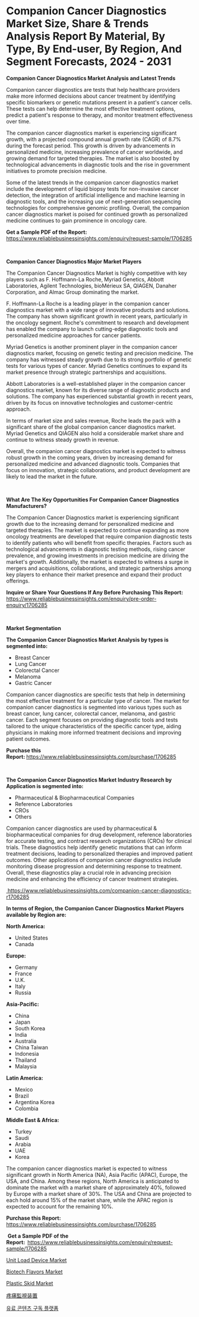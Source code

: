 <p><h1>Companion Cancer Diagnostics Market Size, Share & Trends Analysis Report By Material, By Type, By End-user, By Region, And Segment Forecasts, 2024 - 2031</h1></p><p><strong>Companion Cancer Diagnostics Market Analysis and Latest Trends</strong></p>
<p><p>Companion cancer diagnostics are tests that help healthcare providers make more informed decisions about cancer treatment by identifying specific biomarkers or genetic mutations present in a patient's cancer cells. These tests can help determine the most effective treatment options, predict a patient's response to therapy, and monitor treatment effectiveness over time.</p><p>The companion cancer diagnostics market is experiencing significant growth, with a projected compound annual growth rate (CAGR) of 8.7% during the forecast period. This growth is driven by advancements in personalized medicine, increasing prevalence of cancer worldwide, and growing demand for targeted therapies. The market is also boosted by technological advancements in diagnostic tools and the rise in government initiatives to promote precision medicine.</p><p>Some of the latest trends in the companion cancer diagnostics market include the development of liquid biopsy tests for non-invasive cancer detection, the integration of artificial intelligence and machine learning in diagnostic tools, and the increasing use of next-generation sequencing technologies for comprehensive genomic profiling. Overall, the companion cancer diagnostics market is poised for continued growth as personalized medicine continues to gain prominence in oncology care.</p></p>
<p><strong>Get a Sample PDF of the Report:&nbsp;</strong> <a href="https://www.reliablebusinessinsights.com/enquiry/request-sample/1706285">https://www.reliablebusinessinsights.com/enquiry/request-sample/1706285</a></p>
<p>&nbsp;</p>
<p><strong>Companion Cancer Diagnostics Major Market Players</strong></p>
<p><p>The Companion Cancer Diagnostics Market is highly competitive with key players such as F. Hoffmann-La Roche, Myriad Genetics, Abbott Laboratories, Agilent Technologies, bioMérieux SA, QIAGEN, Danaher Corporation, and Almac Group dominating the market. </p><p>F. Hoffmann-La Roche is a leading player in the companion cancer diagnostics market with a wide range of innovative products and solutions. The company has shown significant growth in recent years, particularly in the oncology segment. Roche's commitment to research and development has enabled the company to launch cutting-edge diagnostic tools and personalized medicine approaches for cancer patients.</p><p>Myriad Genetics is another prominent player in the companion cancer diagnostics market, focusing on genetic testing and precision medicine. The company has witnessed steady growth due to its strong portfolio of genetic tests for various types of cancer. Myriad Genetics continues to expand its market presence through strategic partnerships and acquisitions.</p><p>Abbott Laboratories is a well-established player in the companion cancer diagnostics market, known for its diverse range of diagnostic products and solutions. The company has experienced substantial growth in recent years, driven by its focus on innovative technologies and customer-centric approach.</p><p>In terms of market size and sales revenue, Roche leads the pack with a significant share of the global companion cancer diagnostics market. Myriad Genetics and QIAGEN also hold a considerable market share and continue to witness steady growth in revenue.</p><p>Overall, the companion cancer diagnostics market is expected to witness robust growth in the coming years, driven by increasing demand for personalized medicine and advanced diagnostic tools. Companies that focus on innovation, strategic collaborations, and product development are likely to lead the market in the future.</p></p>
<p>&nbsp;</p>
<p><strong>What Are The Key Opportunities For Companion Cancer Diagnostics Manufacturers?</strong></p>
<p><p>The Companion Cancer Diagnostics market is experiencing significant growth due to the increasing demand for personalized medicine and targeted therapies. The market is expected to continue expanding as more oncology treatments are developed that require companion diagnostic tests to identify patients who will benefit from specific therapies. Factors such as technological advancements in diagnostic testing methods, rising cancer prevalence, and growing investments in precision medicine are driving the market's growth. Additionally, the market is expected to witness a surge in mergers and acquisitions, collaborations, and strategic partnerships among key players to enhance their market presence and expand their product offerings.</p></p>
<p><strong>Inquire or Share Your Questions If Any Before Purchasing This Report:</strong> <a href="https://www.reliablebusinessinsights.com/enquiry/pre-order-enquiry/1706285">https://www.reliablebusinessinsights.com/enquiry/pre-order-enquiry/1706285</a></p>
<p>&nbsp;</p>
<p><strong>Market Segmentation</strong></p>
<p><strong>The Companion Cancer Diagnostics Market Analysis by types is segmented into:</strong></p>
<p><ul><li>Breast Cancer</li><li>Lung Cancer</li><li>Colorectal Cancer</li><li>Melanoma</li><li>Gastric Cancer</li></ul></p>
<p><p>Companion cancer diagnostics are specific tests that help in determining the most effective treatment for a particular type of cancer. The market for companion cancer diagnostics is segmented into various types such as breast cancer, lung cancer, colorectal cancer, melanoma, and gastric cancer. Each segment focuses on providing diagnostic tools and tests tailored to the unique characteristics of the specific cancer type, aiding physicians in making more informed treatment decisions and improving patient outcomes.</p></p>
<p><strong>Purchase this Report:&nbsp;</strong><a href="https://www.reliablebusinessinsights.com/purchase/1706285">https://www.reliablebusinessinsights.com/purchase/1706285</a></p>
<p>&nbsp;</p>
<p><strong>The Companion Cancer Diagnostics Market Industry Research by Application is segmented into:</strong></p>
<p><ul><li>Pharmaceutical & Biopharmaceutical Companies</li><li>Reference Laboratories</li><li>CROs</li><li>Others</li></ul></p>
<p><p>Companion cancer diagnostics are used by pharmaceutical & biopharmaceutical companies for drug development, reference laboratories for accurate testing, and contract research organizations (CROs) for clinical trials. These diagnostics help identify genetic mutations that can inform treatment decisions, leading to personalized therapies and improved patient outcomes. Other applications of companion cancer diagnostics include monitoring disease progression and determining response to treatment. Overall, these diagnostics play a crucial role in advancing precision medicine and enhancing the efficiency of cancer treatment strategies.</p></p>
<p><a href="https://www.reliablebusinessinsights.com/companion-cancer-diagnostics-r1706285">&nbsp;https://www.reliablebusinessinsights.com/companion-cancer-diagnostics-r1706285</a></p>
<p><strong>In terms of Region, the Companion Cancer Diagnostics Market Players available by Region are:</strong></p>
<p>
    <p> <strong> North America: </strong>
        <ul>
            <li>United States</li>
            <li>Canada</li>
        </ul>
        </p> 
    <p> <strong> Europe: </strong>
        <ul>
            <li>Germany</li>
            <li>France</li>
            <li>U.K.</li>
            <li>Italy</li>
            <li>Russia</li>
        </ul>
        </p> 
    <p> <strong> Asia-Pacific: </strong>
        <ul>
            <li>China</li>
            <li>Japan</li>
            <li>South Korea</li>
            <li>India</li>
            <li>Australia</li>
            <li>China Taiwan</li>
            <li>Indonesia</li>
            <li>Thailand</li>
            <li>Malaysia</li>
        </ul>
        </p> 
    <p> <strong> Latin America: </strong>
        <ul>
            <li>Mexico</li>
            <li>Brazil</li>
            <li>Argentina Korea</li>
            <li>Colombia</li>
        </ul>
        </p> 
    <p> <strong> Middle East & Africa: </strong>
        <ul>
            <li>Turkey</li>
            <li>Saudi</li>
            <li>Arabia</li>
            <li>UAE</li>
            <li>Korea</li>
        </ul>
    </p>
    </p>
<p><p>The companion cancer diagnostics market is expected to witness significant growth in North America (NA), Asia Pacific (APAC), Europe, the USA, and China. Among these regions, North America is anticipated to dominate the market with a market share of approximately 40%, followed by Europe with a market share of 30%. The USA and China are projected to each hold around 15% of the market share, while the APAC region is expected to account for the remaining 10%.</p></p>
<p><strong>Purchase this Report: </strong><a href="https://www.reliablebusinessinsights.com/purchase/1706285">https://www.reliablebusinessinsights.com/purchase/1706285</a></p>
<p>&nbsp;<strong>Get a Sample PDF of the Report:&nbsp;&nbsp;</strong><a href="https://www.reliablebusinessinsights.com/enquiry/request-sample/1706285">https://www.reliablebusinessinsights.com/enquiry/request-sample/1706285</a></p>
<p><strong></strong></p>
<p><p><a href="https://github.com/edytherolanlouisejk1miz0wig/Market-Research-Report-List-2/blob/main/unit-load-device-market.md">Unit Load Device Market</a></p><p><a href="https://issuu.com/reportprime-2/docs/biotech-flavors-market-size-2030.pptx">Biotech Flavors Market</a></p><p><a href="https://github.com/gracielawharr/Market-Research-Report-List-1/blob/main/plastic-skid-market.md">Plastic Skid Market</a></p><p><a href="https://github.com/oqoeusbvpadwjs08/Market-Research-Report-List-2/blob/main/7706692125355.md">疼痛監視装置</a></p><p><a href="https://medium.com/@kenyonjohns/%EC%9C%A0%EB%A3%8C-%EC%BD%98%ED%85%90%EC%B8%A0-%EA%B5%AC%EB%8F%85-%ED%94%8C%EB%9E%AB%ED%8F%BC-%EC%8B%9C%EC%9E%A5-%EA%B7%9C%EB%AA%A8-%EC%8B%9C%EC%9E%A5-%EC%A0%84%EB%A7%9D-%EB%B0%8F-%EC%8B%9C%EC%9E%A5-%EC%98%88%EC%B8%A1-2024%EB%85%84%EB%B6%80%ED%84%B0-2031%EB%85%84%EA%B9%8C%EC%A7%80-a3fbf032412f">유료 콘텐츠 구독 플랫폼</a></p></p>